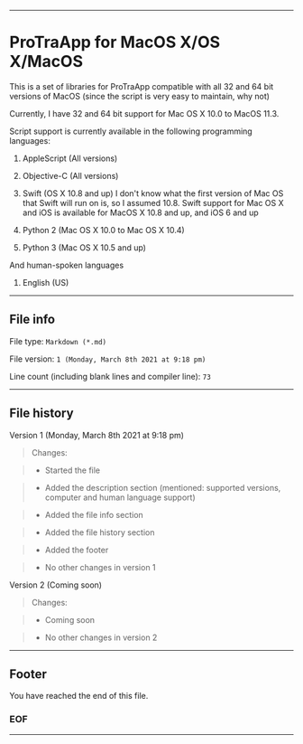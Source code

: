
***

# ProTraApp for MacOS X/OS X/MacOS

This is a set of libraries for ProTraApp compatible with all 32 and 64 bit versions of MacOS (since the script is very easy to maintain, why not) 

Currently, I have 32 and 64 bit support for Mac OS X 10.0 to MacOS 11.3. 

Script support is currently available in the following programming languages:

1. AppleScript (All versions)

2. Objective-C (All versions)

3. Swift (OS X 10.8 and up) I don't know what the first version of Mac OS that Swift will run on is, so I assumed 10.8. Swift support for Mac OS X and iOS is available for MacOS X 10.8 and up, and iOS 6 and up

4. Python 2 (Mac OS X 10.0 to Mac OS X 10.4)

5. Python 3 (Mac OS X 10.5 and up)

And human-spoken languages

1. English (US)

***

## File info

File type: `Markdown (*.md)`

File version: `1 (Monday, March 8th 2021 at 9:18 pm)`

Line count (including blank lines and compiler line): `73`

***

## File history

Version 1 (Monday, March 8th 2021 at 9:18 pm)

> Changes:

> * Started the file

> * Added the description section (mentioned: supported versions, computer and human language support)

> * Added the file info section

> * Added the file history section

> * Added the footer

> * No other changes in version 1

Version 2 (Coming soon)

> Changes:

> * Coming soon

> * No other changes in version 2

***

## Footer

You have reached the end of this file.

### EOF

***
